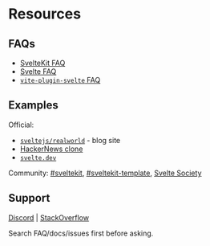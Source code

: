 # Resources

## FAQs
- [SvelteKit FAQ](faq)
- [Svelte FAQ](../svelte/faq)
- [`vite-plugin-svelte` FAQ](https://github.com/sveltejs/vite-plugin-svelte/blob/main/docs/faq.md)

## Examples
Official:
- [`sveltejs/realworld`](https://github.com/sveltejs/realworld) - blog site
- [HackerNews clone](https://github.com/sveltejs/sites/tree/master/sites/hn.svelte.dev)
- [`svelte.dev`](https://github.com/sveltejs/svelte.dev)

Community: [#sveltekit](https://github.com/topics/sveltekit), [#sveltekit-template](https://github.com/topics/sveltekit-template), [Svelte Society](https://sveltesociety.dev/templates?category=sveltekit)

## Support
[Discord](/chat) | [StackOverflow](https://stackoverflow.com/questions/tagged/sveltekit)

Search FAQ/docs/issues first before asking.